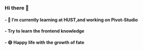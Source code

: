### Hi there 👋

<!--
**1360151219/1360151219** is a ✨ _special_ ✨ repository because its `README.md` (this file) appears on your GitHub profile.

Here are some ideas to get you started:

- 🔭 I’m currently working on ...
- 🌱 I’m currently learning ...
- 👯 I’m looking to collaborate on ...
- 🤔 I’m looking for help with ...
- 💬 Ask me about ...
- 📫 How to reach me: ...
- 😄 Pronouns: ...
- ⚡ Fun fact: ...
-->
#### - 🌱 I’m currently learning at HUST,and working on Pivot-Studio 
#### - Try to learn the frontend knowledge
#### - 😄 Happy life with the growth of fate
